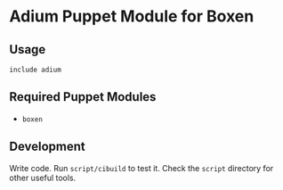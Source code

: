 # Adium Puppet Module for Boxen

## Usage

```puppet
include adium
```

## Required Puppet Modules

* `boxen`

## Development

Write code. Run `script/cibuild` to test it. Check the `script`
directory for other useful tools.
